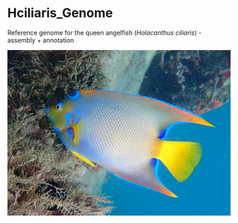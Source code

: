 # Hciliaris_Genome
Reference genome for the queen angelfish (*Holacanthus ciliaris*) - assembly + annotation

![plot](photos/queen.png)

